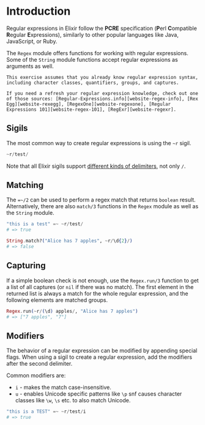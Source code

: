 # Introduction

Regular expressions in Elixir follow the **PCRE** specification (**P**erl **C**ompatible **R**egular **E**xpressions), similarly to other popular languages like Java, JavaScript, or Ruby.

The `Regex` module offers functions for working with regular expressions. Some of the `String` module functions accept regular expressions as arguments as well.

~~~~exercism/note
This exercise assumes that you already know regular expression syntax, including character classes, quantifiers, groups, and captures.

If you need a refresh your regular expression knowledge, check out one of those sources: [Regular-Expressions.info][website-regex-info], [Rex Egg][website-rexegg], [RegexOne][website-regexone], [Regular Expressions 101][website-regex-101], [RegExr][website-regexr].
~~~~

## Sigils

The most common way to create regular expressions is using the `~r` sigil.

```elixir
~r/test/
```

Note that all Elixir sigils support [different kinds of delimiters][sigils], not only `/`.

## Matching

The `=~/2` can be used to perform a regex match that returns `boolean` result. Alternatively, there are also `match/3` functions in the `Regex` module as well as the `String` module.

```elixir
"this is a test" =~ ~r/test/
# => true

String.match?("Alice has 7 apples", ~r/\d{2}/)
# => false
```

## Capturing

If a simple boolean check is not enough, use the `Regex.run/3` function to get a list of all captures (or `nil` if there was no match). The first element in the returned list is always a match for the whole regular expression, and the following elements are matched groups.

```elixir
Regex.run(~r/(\d) apples/, "Alice has 7 apples")
# => ["7 apples", "7"]
```

## Modifiers

The behavior of a regular expression can be modified by appending special flags. When using a sigil to create a regular expression, add the modifiers after the second delimiter.

Common modifiers are:
- `i` - makes the match case-insensitive.
- `u` - enables Unicode specific patterns like `\p` snf causes character classes like `\w`, `\s` etc. to also match Unicode.

```elixir
"this is a TEST" =~ ~r/test/i
# => true
```

[sigils]: https://hexdocs.pm/elixir/syntax-reference.html#sigils
